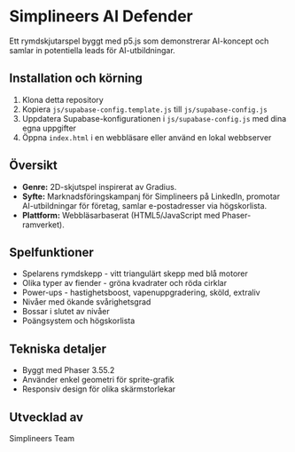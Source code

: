 # Simplineers AI Defender

Ett rymdskjutarspel byggt med p5.js som demonstrerar AI-koncept och samlar in potentiella leads för AI-utbildningar.

## Installation och körning

1. Klona detta repository
2. Kopiera `js/supabase-config.template.js` till `js/supabase-config.js`
3. Uppdatera Supabase-konfigurationen i `js/supabase-config.js` med dina egna uppgifter
4. Öppna `index.html` i en webbläsare eller använd en lokal webbserver

## Översikt
- **Genre:** 2D-skjutspel inspirerat av Gradius.
- **Syfte:** Marknadsföringskampanj för Simplineers på LinkedIn, promotar AI-utbildningar för företag, samlar e-postadresser via högskorlista.
- **Plattform:** Webbläsarbaserat (HTML5/JavaScript med Phaser-ramverket).

## Spelfunktioner
- Spelarens rymdskepp - vitt triangulärt skepp med blå motorer
- Olika typer av fiender - gröna kvadrater och röda cirklar
- Power-ups - hastighetsboost, vapenuppgradering, sköld, extraliv
- Nivåer med ökande svårighetsgrad
- Bossar i slutet av nivåer
- Poängsystem och högskorlista

## Tekniska detaljer
- Byggt med Phaser 3.55.2
- Använder enkel geometri för sprite-grafik
- Responsiv design för olika skärmstorlekar

## Utvecklad av
Simplineers Team
